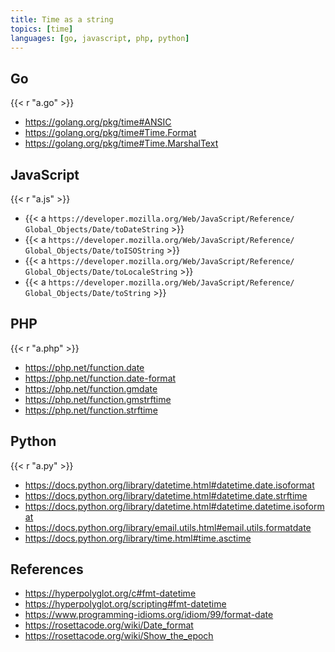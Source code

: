 ```yaml
---
title: Time as a string
topics: [time]
languages: [go, javascript, php, python]
---
```


## Go

{{< r "a.go" >}}

- <https://golang.org/pkg/time#ANSIC>
- <https://golang.org/pkg/time#Time.Format>
- <https://golang.org/pkg/time#Time.MarshalText>

## JavaScript

{{< r "a.js" >}}

- {{< a `https://developer.mozilla.org/Web/JavaScript/Reference/
   Global_Objects/Date/toDateString` >}}
- {{< a `https://developer.mozilla.org/Web/JavaScript/Reference/
   Global_Objects/Date/toISOString` >}}
- {{< a `https://developer.mozilla.org/Web/JavaScript/Reference/
   Global_Objects/Date/toLocaleString` >}}
- {{< a `https://developer.mozilla.org/Web/JavaScript/Reference/
   Global_Objects/Date/toString` >}}

## PHP

{{< r "a.php" >}}

- <https://php.net/function.date>
- <https://php.net/function.date-format>
- <https://php.net/function.gmdate>
- <https://php.net/function.gmstrftime>
- <https://php.net/function.strftime>

## Python

{{< r "a.py" >}}

- <https://docs.python.org/library/datetime.html#datetime.date.isoformat>
- <https://docs.python.org/library/datetime.html#datetime.date.strftime>
- <https://docs.python.org/library/datetime.html#datetime.datetime.isoformat>
- <https://docs.python.org/library/email.utils.html#email.utils.formatdate>
- <https://docs.python.org/library/time.html#time.asctime>

## References

- <https://hyperpolyglot.org/c#fmt-datetime>
- <https://hyperpolyglot.org/scripting#fmt-datetime>
- <https://www.programming-idioms.org/idiom/99/format-date>
- <https://rosettacode.org/wiki/Date_format>
- <https://rosettacode.org/wiki/Show_the_epoch>
